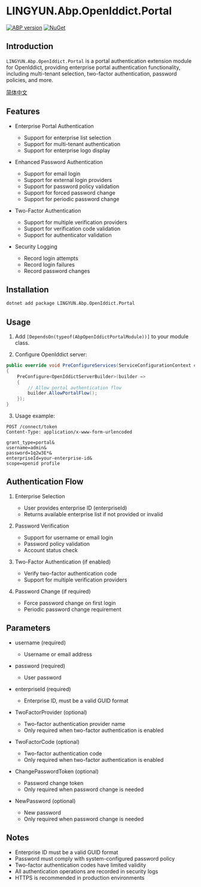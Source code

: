 # LINGYUN.Abp.OpenIddict.Portal

[![ABP version](https://img.shields.io/badge/dynamic/xml?style=flat-square&color=yellow&label=abp&query=%2F%2FProject%2FPropertyGroup%2FAbpVersion&url=https%3A%2F%2Fraw.githubusercontent.com%2Fcolinin%2Fabp-next-admin%2Fmaster%2Faspnet-core%2Fmodules%2FopenIddict%2FLINGYUN.Abp.OpenIddict.Portal%2FLINGYUN.Abp.OpenIddict.Portal.csproj)](https://abp.io)
[![NuGet](https://img.shields.io/nuget/v/LINGYUN.Abp.OpenIddict.Portal.svg?style=flat-square)](https://www.nuget.org/packages/LINGYUN.Abp.OpenIddict.Portal)

## Introduction

`LINGYUN.Abp.OpenIddict.Portal` is a portal authentication extension module for OpenIddict, providing enterprise portal authentication functionality, including multi-tenant selection, two-factor authentication, password policies, and more.

[简体中文](./README.md)

## Features

* Enterprise Portal Authentication
  * Support for enterprise list selection
  * Support for multi-tenant authentication
  * Support for enterprise logo display

* Enhanced Password Authentication
  * Support for email login
  * Support for external login providers
  * Support for password policy validation
  * Support for forced password change
  * Support for periodic password change

* Two-Factor Authentication
  * Support for multiple verification providers
  * Support for verification code validation
  * Support for authenticator validation

* Security Logging
  * Record login attempts
  * Record login failures
  * Record password changes

## Installation

```bash
dotnet add package LINGYUN.Abp.OpenIddict.Portal
```

## Usage

1. Add `[DependsOn(typeof(AbpOpenIddictPortalModule))]` to your module class.

2. Configure OpenIddict server:

```csharp
public override void PreConfigureServices(ServiceConfigurationContext context)
{
    PreConfigure<OpenIddictServerBuilder>(builder =>
    {
        // Allow portal authentication flow
        builder.AllowPortalFlow();
    });
}
```

3. Usage example:

```http
POST /connect/token
Content-Type: application/x-www-form-urlencoded

grant_type=portal&
username=admin&
password=1q2w3E*&
enterpriseId=your-enterprise-id&
scope=openid profile
```

## Authentication Flow

1. Enterprise Selection
   * User provides enterprise ID (enterpriseId)
   * Returns available enterprise list if not provided or invalid

2. Password Verification
   * Support for username or email login
   * Password policy validation
   * Account status check

3. Two-Factor Authentication (if enabled)
   * Verify two-factor authentication code
   * Support for multiple verification providers

4. Password Change (if required)
   * Force password change on first login
   * Periodic password change requirement

## Parameters

* username (required)
  * Username or email address

* password (required)
  * User password

* enterpriseId (required)
  * Enterprise ID, must be a valid GUID format

* TwoFactorProvider (optional)
  * Two-factor authentication provider name
  * Only required when two-factor authentication is enabled

* TwoFactorCode (optional)
  * Two-factor authentication code
  * Only required when two-factor authentication is enabled

* ChangePasswordToken (optional)
  * Password change token
  * Only required when password change is needed

* NewPassword (optional)
  * New password
  * Only required when password change is needed

## Notes

* Enterprise ID must be a valid GUID format
* Password must comply with system-configured password policy
* Two-factor authentication codes have limited validity
* All authentication operations are recorded in security logs
* HTTPS is recommended in production environments

